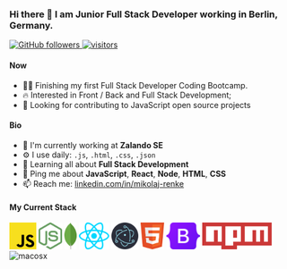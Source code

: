 ### Hi there 👋 I am Junior Full Stack Developer working in Berlin, Germany.

<p align="left">
  <a href="https://github.com/MrDev97?tab=followers">
    <img alt="GitHub followers" src="https://img.shields.io/github/followers/MrDev97?color=green&logo=github">
  </a>
  <a href="https://github.com/MrDev97/">
    <img src="https://komarev.com/ghpvc/?username=MrDev97" alt="visitors" />
  </a>
</p>

#### Now

- :man_student: Finishing my first Full Stack Developer Coding Bootcamp.
- :fire: Interested in Front / Back and Full Stack Development;
- :calendar: Looking for contributing to JavaScript open source projects 

#### Bio

- 🏢 I'm currently working at **Zalando SE**
- ⚙️ I use daily: `.js`, `.html`, `.css`, `.json`
- 🌱 Learning all about **Full Stack Development**
- 💬 Ping me about **JavaScript**, **React**, **Node**, **HTML**, **CSS**
- 📫 Reach me: [linkedin.com/in/mikolaj-renke](https://linkedin.com/in/mikolaj-renke/)

#### My Current Stack

<p float="left">
  <img height="48" src="img/javascript-programming-language-icon.svg" alt="javascript"> <img height="48" src="img/node-js-icon.svg" alt="nodejs"> 
  <img height="48" src="img/mongodb-icon.svg" alt="mongodb"> 
  <img height="48" src="img/react-js-icon.svg" alt="reactjs"> 
  <img height="48" src="img/electron-icon.svg" alt="electron"> 
  <img height="48" src="img/html-icon.svg" alt="html5"> 
  <img height="48" src="img/bootstrap-5-logo-icon.svg" alt="bootstrap5"> 
  <img height="48" src="img/npm-icon.svg" alt="npm"> 
  <img height="48" src="img/mac-os-x-icon.svg" alt="macosx">
</p>
